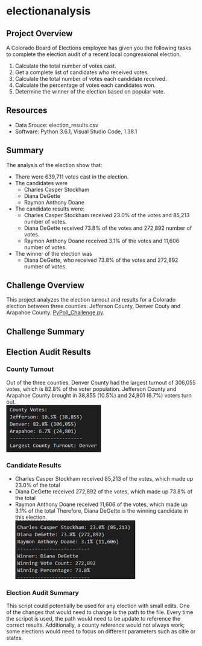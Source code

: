 # electionanalysis

## Project Overview 
A Colorado Board of Elections employee has given you the following tasks to complete the election audit of a recent local congressional election. 

1. Calculate the total number of votes cast. 
2. Get a complete list of candidates who received votes. 
3. Calculate the total number of votes each candidate received. 
4. Calculate the percentage of votes each candidates won. 
5. Determine the winner of the election based on popular vote. 

## Resources 
- Data Srouce: election_results.csv
- Software: Python 3.6.1, Visual Studio Code, 1.38.1

## Summary 
The analysis of the election show that: 
-  There were 639,711 votes cast in the election. 
-  The candidates were
    - Charles Casper Stockham 
    - Diana DeGette
    - Raymon Anthony Doane
- The candidate results were: 
    - Charles Casper Stockham  received 23.0% of the votes and 85,213 number of votes. 
    - Diana DeGette received 73.8% of the votes and 272,892 number of votes.
    - Raymon Anthony Doane received 3.1% of the votes and 11,606 number of votes.
- The winner of the election was 
    - Diana DeGette, who received 73.8% of the votes and 272,892 number of votes.

## Challenge Overview 
This project analyzes the election turnout and results for a Colorado election between three counties: Jefferson County, Denver Couty and Arapahoe County.
[PyPoll_Challenge.py](https://github.com/juliacho22/electionanalysis/blob/main/PyPoll_Challenge.py). 

## Challenge Summary 
## Election Audit Results
### County Turnout 
Out of the three counties, Denver County had the largest turnout of 306,055 votes, which is 82.8% of the voter population. Jefferson County and Arapahoe County brought in 38,855 (10.5%) and 24,801 (6.7%) voters turn out. \
![VoterTurnout](https://github.com/juliacho22/electionanalysis/blob/main/Resources/VoterTurnout.PNG)

### Candidate Results  
- Charles Casper Stockham received 85,213 of the votes, which made up 23.0% of the total
- Diana DeGette received 272,892 of the votes, which made up 73.8% of the total
- Raymon Anthony Doane received 11,606 of the votes, which made up 3.1%  of the total
Therefore, Diana DeGette is the winning candidate in this election.\
![ElectionResult](https://github.com/juliacho22/electionanalysis/blob/main/Resources/ElectionResult.PNG)

### Election Audit Summary 
This script could potentially be used for any election with small edits. One of the changes that would need to change is the path to the file. Every time the scripot is used, the path would need to be update to reference the correct results. Additionally, a county reference would not always work; some elections would need to focus on different parameters such as citie or states. 
